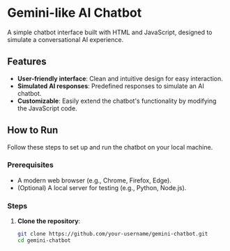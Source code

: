 # Gemini-like AI Chatbot

A simple chatbot interface built with HTML and JavaScript, designed to simulate a conversational AI experience.


## Features

- **User-friendly interface**: Clean and intuitive design for easy interaction.
- **Simulated AI responses**: Predefined responses to simulate an AI chatbot.
- **Customizable**: Easily extend the chatbot's functionality by modifying the JavaScript code.

## How to Run

Follow these steps to set up and run the chatbot on your local machine.

### Prerequisites

- A modern web browser (e.g., Chrome, Firefox, Edge).
- (Optional) A local server for testing (e.g., Python, Node.js).

### Steps

1. **Clone the repository**:
   ```bash
   git clone https://github.com/your-username/gemini-chatbot.git
   cd gemini-chatbot
